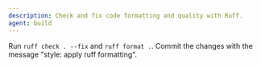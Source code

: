 ```yaml
---
description: Check and fix code formatting and quality with Ruff.
agent: build
---
```


Run `ruff check . --fix` and `ruff format .`. Commit the changes with the message "style: apply ruff formatting".